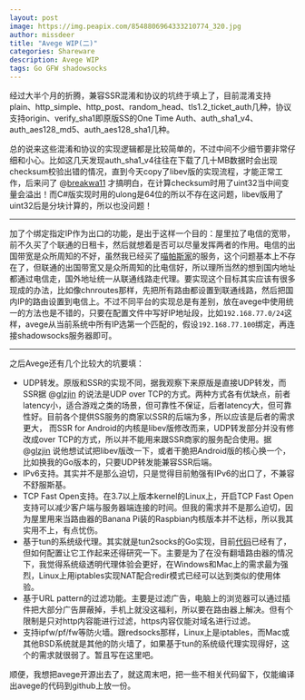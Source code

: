 ```yaml
---
layout: post
image: https://img.peapix.com/8548806964333210774_320.jpg
author: missdeer
title: "Avege WIP(二)"
categories: Shareware
description: Avege WIP
tags: Go GFW shadowsocks
---
```


经过大半个月的折腾，兼容SSR混淆和协议的坑终于填上了，目前混淆支持plain、http_simple、http_post、random_head、tls1.2_ticket_auth几种，协议支持origin、verify_sha1即原版SS的One Time Auth、auth_sha1_v4、auth_aes128_md5、auth_aes128_sha1几种。

总的说来这些混淆和协议的实现逻辑都是比较简单的，不过中间不少细节要非常仔细和小心。比如这几天发现auth_sha1_v4往往在下载了几十MB数据时会出现checksum校验出错的情况，直到今天copy了libev版的实现流程，才能正常工作，后来问了 @[breakwa11](https://github.com/breakwa11) 才搞明白，在计算checksum时用了uint32当中间变量会溢出！而C#版实现时用的ulong是64位的所以不存在这问题，libev版用了uint32后是分块计算的，所以也没问题！

----

加了个绑定指定IP作为出口的功能，是出于这样一个目的：屋里拉了电信的宽带，前不久买了个联通的日租卡，然后就想着是否可以尽量发挥两者的作用。电信的出国带宽是众所周知的不好，虽然我已经买了[喵帕斯家](https://喵帕斯.com/)的服务，这个问题基本上不存在了，但联通的出国带宽又是众所周知的比电信好，所以理所当然的想到国内地址都通过电信走，国外地址统一从联通线路走代理。要实现这个目标其实应该有很多现成的办法，比如像chnroutes那样，先把所有路由都设置到联通线路，然后把国内IP的路由设置到电信上。不过不同平台的实现总是有差别，放在avege中使用统一的方法也是不错的，只要在配置文件中写好IP地址段，比如`192.168.77.0/24`这样，avege从当前系统中所有IP选第一个匹配的，假设`192.168.77.100`绑定，再连接shadowsocks服务器即可。

----

之后Avege还有几个比较大的坑要填：

- UDP转发。原版和SSR的实现不同，据我观察下来原版是直接UDP转发，而SSR据 @[glzjin](https://twitter.com/glzjin) 的说法是UDP over TCP的方式。两种方式各有优缺点，前者latency小，适合游戏之类的场景，但可靠性不保证，后者latency大，但可靠性好。目前各个提供SS服务的商家以SSR的后端为多，所以应该是后者的需求更大， 而SSR for Android的内核是libev版修改而来，UDP转发部分并没有修改成over TCP的方式，所以并不能用来跟SSR商家的服务配合使用。据 @[glzjin](https://twitter.com/glzjin) 说他想试试把libev版改一下，或者干脆把Android版的核心换一个，比如换我的Go版本的，只要UDP转发能兼容SSR后端。
- IPv6支持。其实并不是那么迫切，只是觉得目前勉强有IPv6的出口了，不兼容不舒服斯基。
- TCP Fast Open支持。在3.7以上版本kernel的Linux上，开启TCP Fast Open支持可以减少客户端与服务器端连接的时间。但我的需求并不是那么迫切，因为屋里用来当路由器的Banana Pi装的Raspbian内核版本并不达标，所以我其实用不上，有点忧伤。
- 基于tun的系统级代理。其实就是tun2socks的Go实现，目前[代码](https://github.com/missdeer/gotun2socks)已经有了，但如何配置让它工作起来还得研究一下。主要是为了在没有翻墙路由器的情况下，我觉得系统级透明代理体验会更好，在Windows和Mac上的需求最为强烈，Linux上用iptables实现NAT配合redir模式已经可以达到类似的使用体验。
- 基于URL pattern的过滤功能。主要是过滤广告，电脑上的浏览器可以通过插件把大部分广告屏蔽掉，手机上就没这福利，所以要在路由器上解决。但有个限制是只对http内容能进行过滤，https内容仅能对域名进行过滤。
- 支持ipfw/pf/fw等防火墙。跟redsocks那样，Linux上是iptables，而Mac或其他BSD系统就是其他的防火墙了，如果基于tun的系统级代理实现得好，这个的需求就很弱了。暂且写在这里吧。



顺便，我想把avege开源出去了，就这周末吧，把一些不相关代码留下，仅能编译出avege的代码到github上放一份。